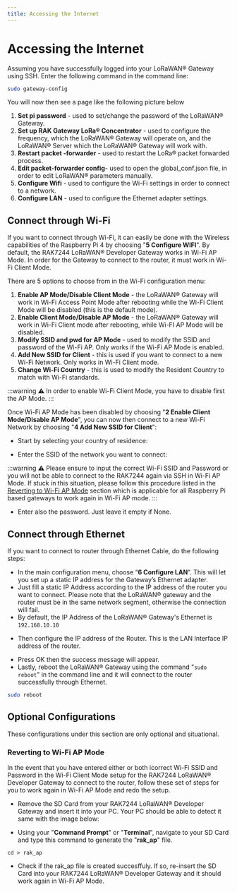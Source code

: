 ```yaml
---
title: Accessing the Internet
---
```



# Accessing the Internet
Assuming you have successfully logged into your LoRaWAN® Gateway using SSH. Enter the following command in the command line:
```sh
sudo gateway-config
```

You will now then see a page like the following picture below

<Cimg src="/assets/images/quick-start-guide/rak7244/5.accessing the internet/config-options.png" width="100%" figure_number = "1" caption="Configuration Options for the Gateway"/>

1. **Set pi password** - used to set/change the password of the LoRaWAN® Gateway.
2. **Set up RAK Gateway LoRa® Concentrator** - used to configure the frequency, which the LoRaWAN® Gateway will operate on, and the LoRaWAN® Server which the LoRaWAN® Gateway will work with.
3. **Restart packet -forwarder** - used to restart the LoRa® packet forwarded process.
4. **Edit packet-forwarder config**- used to open the global_conf.json file, in order to edit LoRaWAN® parameters manually.
5. **Configure Wifi** - used to configure the Wi-Fi settings in order to connect to a network.
6. **Configure LAN** - used to configure the Ethernet adapter settings.

## Connect through Wi-Fi
If you want to connect through Wi-Fi, it can easily be done with the Wireless capabilities of the Raspberry Pi 4 by choosing "**5 Configure WIFI**". By default, the RAK7244 LoRaWAN® Developer Gateway works in Wi-Fi AP Mode. In order for the Gateway to connect to the router, it must work in Wi-Fi Client Mode.

<Cimg src="/assets/images/quick-start-guide/rak7244/5.accessing the internet/wifi-config.png" width="100%" figure_number = "2" caption="Configuration options for WIFI"/>

There are 5 options to choose from in the Wi-Fi configuration menu:

1. **Enable AP Mode/Disable Client Mode** - the LoRaWAN® Gateway will work in Wi-Fi Access Point Mode after rebooting while the Wi-Fi Client Mode will be disabled (this is the default mode).
2. **Enable Client Mode/Disable AP Mode** - the LoRaWAN® Gateway will work in Wi-Fi Client mode after rebooting, while Wi-FI AP Mode will be disabled.
3. **Modify SSID and pwd for AP Mode** - used to modify the SSID and password of the Wi-Fi AP. Only works if the Wi-Fi AP Mode is enabled.
4. **Add New SSID for Client** - this is used if you want to connect to a new Wi-Fi Network. Only works in Wi-Fi Client mode.
5. **Change Wi-Fi Country** - this is used to modify the Resident Country to match with Wi-Fi standards.

:::warning
:warning: In order to enable Wi-Fi Client Mode, you have to disable first the AP Mode.
:::

Once Wi-Fi AP Mode has been disabled by choosing "**2 Enable Client Mode/Disable AP Mode**", you can now then connect to a new Wi-Fi Network by choosing "**4 Add New SSID for Client**":

<Cimg src="/assets/images/quick-start-guide/rak7244/5.accessing the internet/wifi-ssid.png" width="100%" figure_number = "3" caption="Add a new SSID"/>

* Start by selecting your country of residence:

<Cimg src="/assets/images/quick-start-guide/rak7244/5.accessing the internet/region.png" width="100%" figure_number = "4" caption="Selecting Country of Residence"/>

* Enter the SSID of the network you want to connect:

:::warning
:warning: Please ensure to input the correct Wi-Fi SSID and Password or you will not be able to connect to the RAK7244 again via SSH in Wi-Fi AP Mode. If stuck in this situation, please follow this procedure listed in the [Reverting to Wi-Fi AP Mode](#reverting-to-wi-fi-ap-mode) section which is applicable for all Raspberry Pi based gateways to work again in Wi-Fi AP mode.
:::

<Cimg src="/assets/images/quick-start-guide/rak7244/5.accessing the internet/set-wifi.png" width="100%" figure_number = "5" caption="SSID of the Network you want to connect to."/>

* Enter also the password. Just leave it empty if None.

<Cimg src="/assets/images/quick-start-guide/rak7244/5.accessing the internet/set-password.png" width="100%" figure_number = "6" caption="Password of the Wi-Fi"/>

## Connect through Ethernet
If you want to connect to router through Ethernet Cable, do the following steps:

* In the main configuration menu, choose “**6 Configure LAN**”. This will let you set up a static IP address for the Gateway’s Ethernet adapter.
* Just fill a static IP Address according to the IP address of the router you want to connect. Please note that the LoRaWAN® gateway and the router must be in the same network segment, otherwise the connection will fail.
* By default, the IP Address of the LoRaWAN® Gateway's Ethernet is `192.168.10.10`

<Cimg src="/assets/images/quick-start-guide/rak7244/5.accessing the internet/gateway-eth-ip.png" width="100%" figure_number = "7" caption="Default LoRaWAN® Gateway Ethernet IP Address"/>

* Then configure the IP address of the Router. This is the LAN Interface IP address of the router.

<Cimg src="/assets/images/quick-start-guide/rak7244/5.accessing the internet/router-eth-ip.png" width="100%" figure_number = "8" caption="LAN Interface IP Address of the Router"/>

* Press OK then the success message will appear.
* Lastly, reboot the LoRaWAN® Gateway using the command "`sudo reboot`" in the command line and it will connect to the router successfully through Ethernet.
```sh
sudo reboot
```

## Optional Configurations
These configurations under this section are only optional and situational.

### Reverting to Wi-Fi AP Mode
In the event that you have entered either or both icorrect Wi-Fi SSID and Password in the Wi-Fi Client Mode setup for the RAK7244 LoRaWAN® Developer Gateway to connect to the router, follow these set of steps for you to work again in Wi-Fi AP Mode and redo the setup.

* Remove the SD Card from your RAK7244 LoRaWAN® Developer Gateway and insert it into your PC. Your PC should be able to detect it same with the image below:

<Cimg src="/assets/images/quick-start-guide/rak7244/5.accessing the internet/rak-ap-file.png" width="50%" figure_number = "9" caption="Creating rak_ap file to your SD Card"/>

* Using your "**Command Prompt**" or "**Terminal**", navigate to your SD Card and type this command to generate the "**rak_ap**" file.

```
cd > rak_ap
```

* Check if the rak_ap file is created succesffuly. If so, re-insert the SD Card into your RAK7244 LoRaWAN® Developer Gateway and it should work again in Wi-Fi AP Mode.